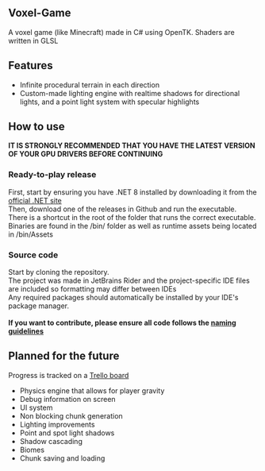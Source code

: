 Voxel-Game
---

A voxel game (like Minecraft) made in C# using OpenTK. Shaders are written in GLSL

Features
---

- Infinite procedural terrain in each direction
- Custom-made lighting engine with realtime shadows for directional lights, and a point light system with specular highlights

How to use
---

**IT IS STRONGLY RECOMMENDED THAT YOU HAVE THE LATEST VERSION OF YOUR GPU DRIVERS BEFORE CONTINUING**

### Ready-to-play release
First, start by ensuring you have .NET 8 installed by downloading it from the [official .NET site](https://dotnet.microsoft.com/en-us/download/dotnet/8.0)<br>
Then, download one of the releases in Github and run the executable.<br>
There is a shortcut in the root of the folder that runs the correct executable. Binaries are found in the /bin/ folder as well as runtime assets being located in /bin/Assets

### Source code
Start by cloning the repository.<br>
The project was made in JetBrains Rider and the project-specific IDE files are included so formatting may differ between IDEs<br>
Any required packages should automatically be installed by your IDE's package manager.
<br><br>
**If you want to contribute, please ensure all code follows the [naming guidelines](https://github.com/timurinal/Voxel-Game/blob/main/VoxelGame/README.md)**

Planned for the future
---

Progress is tracked on a [Trello board](https://trello.com/b/lt8gN72f)<br>
- Physics engine that allows for player gravity
- Debug information on screen
- UI system
- Non blocking chunk generation
- Lighting improvements
- Point and spot light shadows
- Shadow cascading
- Biomes
- Chunk saving and loading
